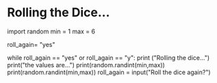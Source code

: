 # Rolling the Dice...

import random
min = 1
max = 6

roll_again= "yes"

while roll_again == "yes" or roll_again == "y":
    print ("Rolling the dice...")
    print("the values are...")
    print(random.randint(min,max))
    print(random.randint(min,max))
    roll_again = input("Roll the dice again?")
